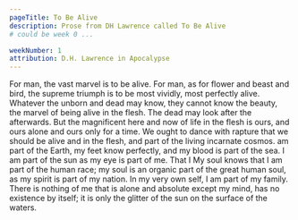 ```yaml
---
pageTitle: To Be Alive
description: Prose from DH Lawrence called To Be Alive
# could be week 0 ...

weekNumber: 1
attribution: D.H. Lawrence in Apocalypse
---
```


For man, the vast marvel is to be alive. For man, as for flower and beast and bird, the supreme triumph is to be most vividly, most perfectly alive. Whatever the unborn and dead may know, they cannot know the beauty, the marvel of being alive in the flesh. The dead may look after the afterwards. But the magnificent here and now of life in the flesh is ours, and ours alone and ours only for a time. We ought to dance with rapture that we should be alive and in the flesh, and part of the living incarnate cosmos. am part of the Earth, my feet know perfectly, and my blood is part of the sea. I am part of the sun as my eye is part of me. That I My soul knows that I am part of the human race; my soul is an organic part of the great human soul, as my spirit is part of my nation. In my very own self, I am part of my family. There is nothing of me that is alone and absolute except my mind, has no existence by itself; it is only the glitter of the sun on the surface of the waters.
